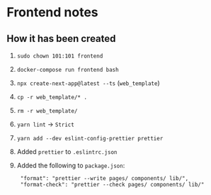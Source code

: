 # Frontend notes

## How it has been created

1. `sudo chown 101:101 frontend`
2. `docker-compose run frontend bash`
3. `npx create-next-app@latest --ts` (`web_template`)
4. `cp -r web_template/* .`
5. `rm -r web_template/`
6. `yarn lint` -> `Strict`
7. `yarn add --dev eslint-config-prettier prettier`
8. Added `prettier` to `.eslintrc.json`
9. Added the following to `package.json`:

        "format": "prettier --write pages/ components/ lib/",
        "format-check": "prettier --check pages/ components/ lib/"
